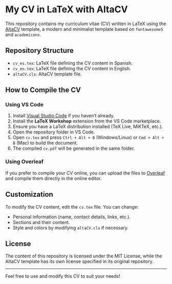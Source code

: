 # My CV in LaTeX with AltaCV

This repository contains my curriculum vitae (CV) written in LaTeX using the [AltaCV](https://github.com/liantze/AltaCV) template, a modern and minimalist template based on `fontawesome5` and `academicons`.

## Repository Structure

- `cv_es.tex`: LaTeX file defining the CV content in Spanish.
- `cv_en.tex`: LaTeX file defining the CV content in English.
- `altaCV.cls`: AltaCV template file.

## How to Compile the CV

### Using VS Code

1. Install [Visual Studio Code](https://code.visualstudio.com/) if you haven’t already.
2. Install the **LaTeX Workshop** extension from the VS Code marketplace.
3. Ensure you have a LaTeX distribution installed (TeX Live, MiKTeX, etc.).
4. Open the repository folder in VS Code.
5. Open `cv.tex` and press `Ctrl + Alt + B` (Windows/Linux) or `Cmd + Alt + B` (Mac) to build the document.
6. The compiled `cv.pdf` will be generated in the same folder.

### Using Overleaf

If you prefer to compile your CV online, you can upload the files to [Overleaf](https://www.overleaf.com/) and compile them directly in the online editor.

## Customization

To modify the CV content, edit the `cv.tex` file. You can change:

- Personal information (name, contact details, links, etc.).
- Sections and their content.
- Style and colors by modifying `altaCV.cls` if necessary.

## License

The content of this repository is licensed under the MIT License, while the AltaCV template has its own license specified in its original repository.

---

Feel free to use and modify this CV to suit your needs!
